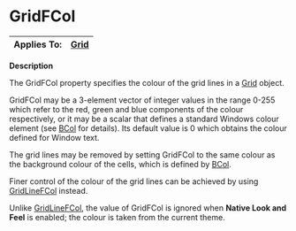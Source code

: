 




<h1 class="heading"><span class="name">GridFCol</span></h1>

| Applies To: | [Grid](./grid.md) |
| --- | ---  |


**Description**


The GridFCol property specifies the colour of the grid lines in a [Grid](./grid.md) object.


GridFCol may be a 3-element vector of integer values  in the range 0-255 which refer to the red, green and blue components of the colour respectively, or it may be a scalar that defines a standard Windows colour element (see [BCol](bcol.md) for details). Its default value is 0 which obtains the colour defined for Window text.


The grid lines may be removed by setting GridFCol to the same colour as the background colour of the cells, which is defined by [BCol](bcol.md).


Finer control of the colour of the grid lines can be achieved by using [GridLineFCol](gridlinefcol.md) instead.


Unlike [GridLineFCol](gridlinefcol.md), the value of GridFCol is ignored when **Native Look and Feel** is enabled; the colour is taken from the current theme.



